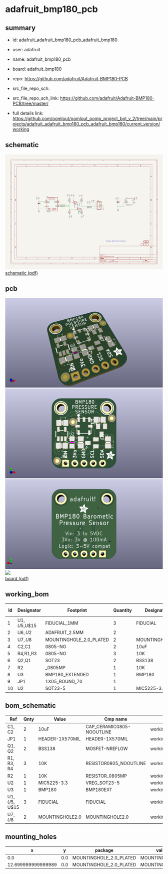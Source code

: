 # adafruit_bmp180_pcb
 
## summary 
* id: adafruit_adafruit_bmp180_pcb_adafruit_bmp180
* user: adafruit
* name: adafruit_bmp180_pcb
* board: adafruit_bmp180
* repo: https://github.com/adafruit/Adafruit-BMP180-PCB



* src_file_repo_sch: 
* src_file_repo_sch_link: https://github.com/adafruit/Adafruit-BMP180-PCB/tree/master/
* full details link: https://github.com/oomlout/oomlout_oomp_project_bot_v_2/tree/main/projects/adafruit_adafruit_bmp180_pcb_adafruit_bmp180/current_version/working  

## schematic  
![](working_schematic_600.png)  
[schematic (pdf)](working_schematic.pdf)  

## pcb  
![](working_3d_600.png) 
![](working_3d_front_600.png)  
![](working_3d_back_600.png)  
![](working_600.png)  
[board (pdf)](working.pdf)  

## working_bom
| Id | Designator | Footprint | Quantity | Designation | Supplier and ref |  | None | 
| --- | --- | --- | --- | --- | --- | --- | --- | 
| 1 | U$1,U$5,U$15 | FIDUCIAL_1MM | 3 | FIDUCIAL |  |  | [''] | 
| 2 | U$6,U$2 | ADAFRUIT_2.5MM | 2 |  |  |  | [''] | 
| 3 | U$7,U$8 | MOUNTINGHOLE_2.0_PLATED | 2 | MOUNTINGHOLE2.0 |  |  | [''] | 
| 4 | C2,C1 | 0805-NO | 2 | 10uF |  |  | [''] | 
| 5 | R4,R1,R3 | 0805-NO | 3 | 10K |  |  | [''] | 
| 6 | Q2,Q1 | SOT23 | 2 | BSS138 |  |  | [''] | 
| 7 | R2 | _0805MP | 1 | 10K |  |  | [''] | 
| 8 | U3 | BMP180_EXTENDED | 1 | BMP180 |  |  | [''] | 
| 9 | JP1 | 1X05_ROUND_70 | 1 |  |  |  | [''] | 
| 10 | U2 | SOT23-5 | 1 | MIC5225-3.3 |  |  | [''] | 


## bom_schematic
| Ref | Qnty | Value | Cmp name | Footprint | Description | Vendor | DNP | 
| --- | --- | --- | --- | --- | --- | --- | --- | 
| C1, C2 | 2 | 10uF | CAP_CERAMIC0805-NOOUTLINE | working:0805-NO |  |  |  | 
| JP1 | 1 | HEADER-1X570MIL | HEADER-1X570MIL | working:1X05_ROUND_70 |  |  |  | 
| Q1, Q2 | 2 | BSS138 | MOSFET-NREFLOW | working:SOT23 |  |  |  | 
| R1, R3, R4 | 3 | 10K | RESISTOR0805_NOOUTLINE | working:0805-NO |  |  |  | 
| R2 | 1 | 10K | RESISTOR_0805MP | working:_0805MP |  |  |  | 
| U2 | 1 | MIC5225-3.3 | VREG_SOT23-5 | working:SOT23-5 |  |  |  | 
| U3 | 1 | BMP180 | BMP180EXT | working:BMP180_EXTENDED |  |  |  | 
| U$1, U$5, U$15 | 3 | FIDUCIAL | FIDUCIAL | working:FIDUCIAL_1MM |  |  |  | 
| U$7, U$8 | 2 | MOUNTINGHOLE2.0 | MOUNTINGHOLE2.0 | working:MOUNTINGHOLE_2.0_PLATED |  |  |  | 


## mounting_holes
| x | y | package | value | ref | size | 
| --- | --- | --- | --- | --- | --- | 
| 0.0 | 0.0 | MOUNTINGHOLE_2.0_PLATED | MOUNTINGHOLE2.0 | U$7 | m3 | 
| 12.699999999999989 | 0.0 | MOUNTINGHOLE_2.0_PLATED | MOUNTINGHOLE2.0 | U$8 | m3 | 


